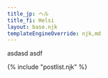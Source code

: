 ```yaml
---
title_jp: ヘル
title_fi: Helsi
layout: base.njk
templateEngineOverride: njk,md
---
```


asdasd
asdf

{% include "postlist.njk" %}